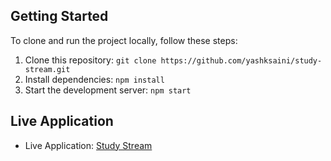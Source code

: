 ## Getting Started

To clone and run the project locally, follow these steps:

1. Clone this repository: `git clone https://github.com/yashksaini/study-stream.git`
2. Install dependencies: `npm install`
3. Start the development server: `npm start`


## Live Application
- Live Application: [Study Stream](https://study-stream.netlify.app/)
